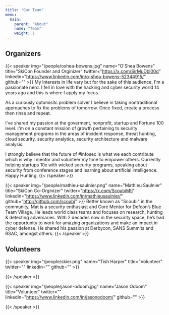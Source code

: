 ```yaml
---
title: "Our Team"
menu: 
  main:
    parent: "About"
    name: "Team"
    weight: 1
---
```


## Organizers


{{< speaker img="/people/oshea-bowens.jpg" name="O'Shea Bowens" title="SkiCon Founder and Orginizer" twitter="https://x.com/SirMuDbl00d" linkedin="https://www.linkedin.com/in/o-shea-bowens-52344915/" github="" >}} 
My interests in life vary but for the sake of this audience, I'm a passionate nerd. I fell in love with the hacking and cyber security world 14 years ago and this is where I apply my focus.

As a curiously optomisitc problem solver I believe in taking nontraditional approaches to fix the problems of tomorrow. Once fixed, create a process then rinse and repeat. 

I've shared my passion at the goverment, nonprofit, startup and Fortune 100 level. I'm on a constant mission of growth pertaining to security management programs in the areas of incident response, threat hunting, cloud security, security analytics, security architecture and malware analysis.

I strongly believe that the future of #infosec is what we each contribute which is why I mentor and volunteer my time to empower others. Currently helping startups 10x with wicked security programs, speaking about security from conference stages and learning about artificial intelligence. Happy Hunting.
{{< /speaker >}}


{{< speaker img="/people/mathieu-saulnier.png" name="Mathieu Saulnier" title="SkiCon Co-Orginizer" twitter="https://x.com/ScoubiMtl" linkedin="https://www.linkedin.com/in/mathieusaulnier/" github="http://github.com/scoubi" >}} 
Better known as "Scoubi" in the community, Mat is a security enthusiast and Core Mentor for Defcon’s Blue Team Village. He leads world class teams and focuses on research, hunting & detecting adversaries. With 2 decades now in the security space, he’s had the opportunity to work for amazing organizations and make an impact in cyber defense. He shared his passion at Derbycon, SANS Summits and RSAC, amongst others.
{{< /speaker >}}




## Volunteers

{{< speaker img="/people/skier.png" name="Tish Harper" title="Volunteer" twitter="" linkedin="" github="" >}} 

{{< /speaker >}}


{{< speaker img="/people/jason-odoom.jpg" name="Jason Odoom" title="Volunteer" twitter="" linkedin="https://www.linkedin.com/in/jasonodoom/" github="" >}} 

{{< /speaker >}}